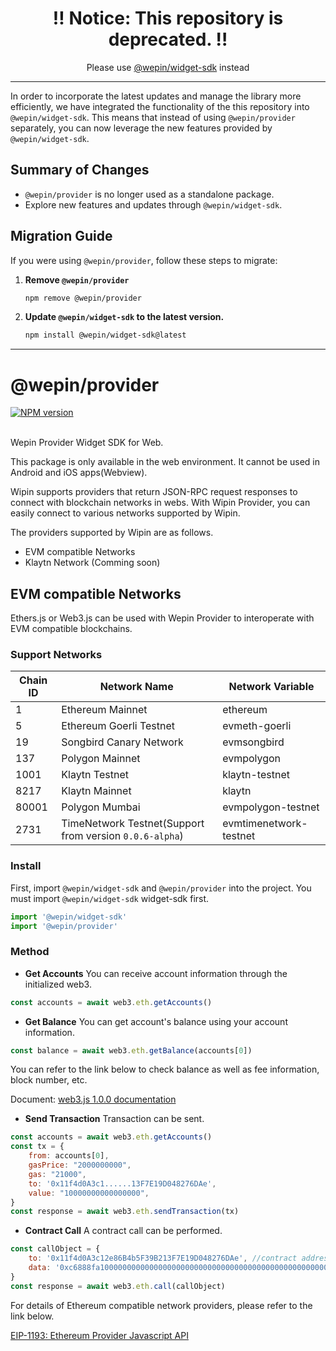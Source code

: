 # <div align="center">‼️ Notice: This repository is deprecated. ‼️</div>

<div align="center"> Please use <a href="https://github.com/WepinWallet/wepin-widget-js-sdk">@wepin/widget-sdk</a> instead </div>

---

In order to incorporate the latest updates and manage the library more efficiently, we have integrated the functionality of the this repository into `@wepin/widget-sdk`. 
This means that instead of using `@wepin/provider` separately, you can now leverage the new features provided by `@wepin/widget-sdk`.

## Summary of Changes

- `@wepin/provider` is no longer used as a standalone package.
- Explore new features and updates through `@wepin/widget-sdk`.

## Migration Guide

If you were using `@wepin/provider`, follow these steps to migrate:

1. **Remove `@wepin/provider`**
   ```bash
   npm remove @wepin/provider
   ```
2. **Update `@wepin/widget-sdk` to the latest version.**
   ```bash
   npm install @wepin/widget-sdk@latest
   ```

---

# @wepin/provider

<div>
  <!-- NPM Version -->
  <a href="https://www.npmjs.org/package/@wepin/provider">
    <img src="http://img.shields.io/npm/v/@wepin/provider.svg"
    alt="NPM version" />
  </a>
</div>
<br />

Wepin Provider Widget SDK for Web.

This package is only available in the web environment. It cannot be used in Android and iOS apps(Webview).

Wipin supports providers that return JSON-RPC request responses to connect with blockchain networks in webs. With Wipin Provider, you can easily connect to various networks supported by Wipin.

The providers supported by Wipin are as follows.
- EVM compatible Networks
- Klaytn Network (Comming soon)

## EVM compatible Networks
Ethers.js or Web3.js can be used with Wepin Provider to interoperate with EVM compatible blockchains.

### Support Networks
| Chain ID | Network Name                                              | Network Variable       |
| -------- | --------------------------------------------------------- | ---------------------- |
| 1        | Ethereum Mainnet                                          | ethereum               |
| 5        | Ethereum Goerli Testnet                                   | evmeth-goerli          |
| 19       | Songbird Canary Network                                   | evmsongbird            |
| 137      | Polygon Mainnet                                           | evmpolygon             |
| 1001     | Klaytn Testnet                                            | klaytn-testnet         |
| 8217     | Klaytn Mainnet                                            | klaytn                 |
| 80001    | Polygon Mumbai                                            | evmpolygon-testnet     |
| 2731     | TimeNetwork Testnet(Support from version `0.0.6-alpha`)   | evmtimenetwork-testnet |

### Install
First, import `@wepin/widget-sdk` and `@wepin/provider` into the project.
You must import `@wepin/widget-sdk` widget-sdk first.
```javascript
import '@wepin/widget-sdk'
import '@wepin/provider'
```

### Method
- **Get Accounts**
You can receive account information through the initialized web3.
```javascript
const accounts = await web3.eth.getAccounts()
```

- **Get Balance**
You can get account's balance using your account information.
```javascript
const balance = await web3.eth.getBalance(accounts[0])
```
You can refer to the link below to check balance as well as fee information, block number, etc.

Document: [web3.js 1.0.0 documentation](https://web3js-kr.readthedocs.io/ko/latest/getting-started.html)

- **Send Transaction**
Transaction can be sent.
```javascript
const accounts = await web3.eth.getAccounts()
const tx = {
    from: accounts[0],
    gasPrice: "2000000000",
    gas: "21000",
    to: '0x11f4d0A3c1......13F7E19D048276DAe',
    value: "10000000000000000",
}
const response = await web3.eth.sendTransaction(tx)
```

- **Contract Call**
A contract call can be performed.
```javascript
const callObject = {
	to: '0x11f4d0A3c12e86B4b5F39B213F7E19D048276DAe', //contract address
	data: '0xc6888fa10000000000000000000000000000000000000000000000000000000000000003'
}
const response = await web3.eth.call(callObject)
```


For details of Ethereum compatible network providers, please refer to the link below.

[EIP-1193: Ethereum Provider Javascript API](https://eips.ethereum.org/EIPS/eip-1193)
